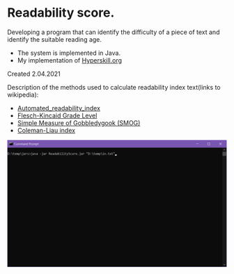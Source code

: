 # Readability score.

Developing a program that can identify the difficulty of a piece of text and identify the suitable reading age.

+ The system is implemented in Java. 
+ My implementation of [Hyperskill.org](https://hyperskill.org/projects/39)

Created 2.04.2021



Description of the methods used to calculate readability index text(links to wikipedia):
+ [Automated_readability_index](https://en.wikipedia.org/wiki/Automated_readability_index)
+ [Flesch-Kincaid Grade Level](https://en.wikipedia.org/wiki/Flesch%E2%80%93Kincaid_readability_tests)
+ [Simple Measure of Gobbledygook (SMOG)](https://en.wikipedia.org/wiki/SMOG)
+ [Coleman-Liau index](https://en.wikipedia.org/wiki/Coleman%E2%80%93Liau_index)


![Alt Text](files/ReadabilityScore.gif)
